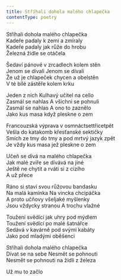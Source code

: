 ```yaml
---
title: Stříhali dohola malého chlapečka
contentType: poetry
---
```


<section>

Stříhali dohola malého chlapečka  
Kadeře padaly k zemi a zmíraly  
Kadeře padaly jak růže do hrobu  
Železná židle se otáčela

Šedaví pánové v zrcadlech kolem stěn  
Jenom se dívali Jenom se dívali  
Že už je chlapeček chycen a obelstěn  
V té bílé zástěře kolem krku

Jeden z nich Kulhavý učitel na cello  
Zasmál se nahlas A všichni se pohnuli  
Zasmál se nahlas A ono to zaznělo  
Jako kus masa když pleskne o zem

Francouzská výprava v osmnáctsettřicetpět  
Vešla do katakomb křesťanské sektičky  
Smích ze tmy do tmy a pod mrtvý jazyk zpět  
Je vždy kus masa jež pleskne o zem

Učeň se dívá na malého chlapečka  
Jak malé zvíře se dívává na jiné  
Ještě ne chytit a rváti si z cizího  
A už přece

Ráno si staví svou růžovou bandasku  
Na malá kamínka Na vincka chcípáčka  
A proto učňovy všeljaké myšlenky  
Jsou vždycky stranou A trochu vlažné

Toužení svědící jak uhry pod mýdlem  
Toužení svědící po malé šatnářce  
Sedává v kavárně pod svými kabáty  
Jako pod mladými oběšenci

Stříhali dohola malého chlapečka  
Dívat se na sebe Nesmět se pohnouti  
Nesmět se pohnouti na židli z železa

Už mu to začlo

</section>
